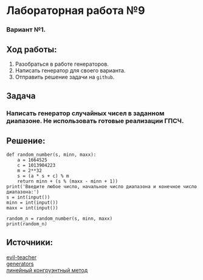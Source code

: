 # Лабораторная работа №9
### Вариант №1.
## Ход работы:
1. Разобраться в работе генераторов.
2. Написать генератор для своего варианта.
3. Отправить решение задачи на `github`.
## Задача
### Написать генератор случайных чисел в заданном диапазоне. Не использовать готовые реализации ГПСЧ.
## Решение:
```
def random_number(s, minn, maxx):
    a = 1664525
    c = 1013904223
    m = 2**32
    s = (a * s + c) % m
    return minn + (s % (maxx - minn + 1))
print('Введите любое число, начальное число диапазона и конечное число диапазона:')
s = int(input())
minn = int(input())
maxx = int(input())

random_n = random_number(s, minn, maxx)
print(random_n)
```
## Источники:
[evil-teacher](https://evil-teacher.on-fleek.app/prog_pm/term1/lab09/)  
[generators](https://github.com/still-coding/se_python_snippets/blob/main/03_advanced/generators.py)  
[линейный конгруэнтный метод](https://ru.wikipedia.org/wiki/%D0%9B%D0%B8%D0%BD%D0%B5%D0%B9%D0%BD%D1%8B%D0%B9_%D0%BA%D0%BE%D0%BD%D0%B3%D1%80%D1%83%D1%8D%D0%BD%D1%82%D0%BD%D1%8B%D0%B9_%D0%BC%D0%B5%D1%82%D0%BE%D0%B4)
